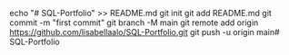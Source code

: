 echo "# SQL-Portfolio" >> README.md
git init
git add README.md
git commit -m "first commit"
git branch -M main
git remote add origin https://github.com/lisabellaalo/SQL-Portfolio.git
git push -u origin main# SQL-Portfolio
